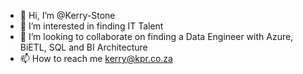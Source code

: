 - 👋 Hi, I’m @Kerry-Stone
- 👀 I’m interested in finding IT Talent
- 💞️ I’m looking to collaborate on finding a Data Engineer with Azure, BiETL, SQL and BI Architecture 
- 📫 How to reach me kerry@kpr.co.za

<!---
Kerry-Stone/Kerry-Stone is a ✨ special ✨ repository because its `README.md` (this file) appears on your GitHub profile.
You can click the Preview link to take a look at your changes.
--->
